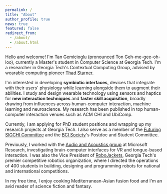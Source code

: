 ```yaml
---
permalink: /
title: "About"
author_profile: true
news: true
featured: false
redirect_from: 
  - /about/
  - /about.html
---
```


Hello and welcome! I'm Tan Gemicioglu (pronounced Ton Geh-me-gee-oh-loo), currently a Master's student in Computer Science at Georgia Tech. I'm a researcher in Georgia Tech's Contextual Computing Group, advised by wearable computing pioneer [Thad Starner](https://www.cc.gatech.edu/home/thad/index.htm). 

I'm interested in developing **symbiotic interfaces**, devices that integrate with their users' physiology while learning alongside them to augment their abilities. I study and design wearable technology using sensors and haptics for **new interaction techniques** and **faster skill acquisition**, broadly drawing from influences across human-computer interaction, machine learning and neuroscience. My research has been published in top human-computer interaction venues such as ACM CHI and UbiComp.

Currently, I am applying for PhD student positions and wrapping up my research projects at Georgia Tech. I also serve as a member of the [Futuring SIGCHI Committee](https://sigchi.org/people/committees/#futuring-sigchi-committee) and the [BCI Society](https://bcisociety.org/)'s Postdoc and Student Committee. 

Previously, I worked with the [Audio and Acoustics group](https://www.microsoft.com/en-us/research/group/audio-and-acoustics-research-group/) at Microsoft Research, investigating brain-computer interfaces for VR and tongue-based interaction. I was also the Vice President of [RoboJackets](https://robojackets.org/), Georgia Tech's premier competitive robotics organization, where I directed the operations of 400 students in building, designing and programming robots for national and international competitions.

In my free time, I enjoy cooking Mediterranean-Asian fusion food and I'm an avid reader of science fiction and fantasy.